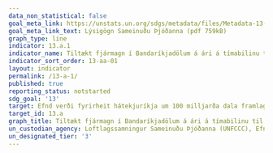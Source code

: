 ```yaml
---
data_non_statistical: false
goal_meta_link: https://unstats.un.org/sdgs/metadata/files/Metadata-13-0a-01.pdf
goal_meta_link_text: Lýsigögn Sameinuðu Þjóðanna (pdf 759kB)
graph_type: line
indicator: 13.a.1
indicator_name: Tiltækt fjármagn í Bandaríkjadölum á ári á tímabilinu til 2025 sem reiknast upp í 100 milljarða Bandaríkjadala skuldbindinguna.
indicator_sort_order: 13-aa-01
layout: indicator
permalink: /13-a-1/
published: true
reporting_status: notstarted
sdg_goal: '13'
target: Efnd verði fyrirheit hátekjuríkja um 100 milljarða dala framlag, bæði frá hinu opinbera og einkaaðilum, í því skyni að aðstoða þróunarlönd við að draga úr losun gróðurhúsalofttegunda og stuðla að gagnsæjum aðgerðum. Jafnframt verði unnið sem fyrst að fjármögnun Græna loftslagssjóðsins svo að hann geti starfað af fullum krafti.
target_id: 13.a
graph_title: Tiltækt fjármagn í Bandaríkjadölum á ári á tímabilinu til 2025 sem reiknast upp í 100 milljarða Bandaríkjadala skuldbindinguna.
un_custodian_agency: Loftlagssamningur Sameinuðu Þjóðanna (UNFCCC), Efnahags- og framfarastofnunin (OECD)
un_designated_tier: '3'
---
```

